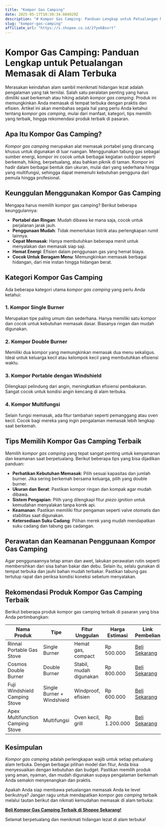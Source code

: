 ```yaml
---
title: "Kompor Gas Camping"
date: 2025-05-17T10:39:34.604929Z
description: "# Kompor Gas Camping: Panduan Lengkap untuk Petualangan Memasak di Alam Terbuka..."
slug: "kompor-gas-camping"
affiliate_url: "https://s.shopee.co.id/2fyekBxvrt"
---
```

# Kompor Gas Camping: Panduan Lengkap untuk Petualangan Memasak di Alam Terbuka

Merasakan keindahan alam sambil menikmati hidangan lezat adalah pengalaman yang tak ternilai. Salah satu peralatan penting yang harus dimiliki saat berkemah atau hiking adalah *kompor gas camping*. Produk ini memungkinkan Anda memasak di tempat terbuka dengan praktis dan efisien. Artikel ini akan membahas segala hal yang perlu Anda ketahui tentang *kompor gas camping*, mulai dari manfaat, kategori, tips memilih yang terbaik, hingga rekomendasi produk terbaik di pasaran.

## Apa Itu Kompor Gas Camping?

*Kompor gas camping* merupakan alat memasak portabel yang dirancang khusus untuk digunakan di luar ruangan. Menggunakan tabung gas sebagai sumber energi, kompor ini cocok untuk berbagai kegiatan outdoor seperti berkemah, hiking, berpetualang, atau bahkan piknik di taman. Kompor ini hadir dalam berbagai bentuk dan ukuran, mulai dari yang sederhana hingga yang multifungsi, sehingga dapat memenuhi kebutuhan pengguna dari pemula hingga profesional.

## Keunggulan Menggunakan Kompor Gas Camping

Mengapa harus memilih kompor gas camping? Berikut beberapa keunggulannya:
- **Portabel dan Ringan**: Mudah dibawa ke mana saja, cocok untuk perjalanan jarak jauh.
- **Penggunaan Mudah**: Tidak memerlukan listrik atau perlengkapan rumit lainnya.
- **Cepat Memasak**: Hanya membutuhkan beberapa menit untuk menyalakan dan memasak siap saji.
- **Hemat Energi**: Efisien dalam penggunaan gas yang hemat biaya.
- **Cocok Untuk Beragam Menu**: Memungkinkan memasak berbagai hidangan, dari mie instan hingga hidangan berat.

## Kategori Kompor Gas Camping

Ada beberapa kategori utama *kompor gas camping* yang perlu Anda ketahui:

### 1. Kompor Single Burner
Merupakan tipe paling umum dan sederhana. Hanya memiliki satu kompor dan cocok untuk kebutuhan memasak dasar. Biasanya ringan dan mudah digunakan.

### 2. Kompor Double Burner
Memiliki dua kompor yang memungkinkan memasak dua menu sekaligus. Ideal untuk keluarga kecil atau kelompok kecil yang membutuhkan efisiensi waktu.

### 3. Kompor Portable dengan Windshield
Dilengkapi pelindung dari angin, meningkatkan efisiensi pembakaran. Sangat cocok untuk kondisi angin kencang di alam terbuka.

### 4. Kompor Multifungsi
Selain fungsi memasak, ada fitur tambahan seperti pemanggang atau oven kecil. Cocok bagi mereka yang ingin pengalaman memasak lebih lengkap saat berkemah.

## Tips Memilih Kompor Gas Camping Terbaik

Memilih *kompor gas camping* yang tepat sangat penting untuk kenyamanan dan keamanan saat berpetualang. Berikut beberapa tips yang bisa dijadikan panduan:

- **Perhatikan Kebutuhan Memasak**: Pilih sesuai kapasitas dan jumlah burner. Jika sering berkemah bersama keluarga, pilih yang double burner.
- **Ukuran dan Berat**: Pastikan kompor ringan dan kompak agar mudah dibawa.
- **Sistem Pengapian**: Pilih yang dilengkapi fitur *piezo ignition* untuk kemudahan menyalakan tanpa korek api.
- **Keamanan**: Pastikan memiliki fitur pengaman seperti valve otomatis dan stabilitas saat digunakan.
- **Ketersediaan Suku Cadang**: Pilihan merek yang mudah mendapatkan suku cadang dan tabung gas cadangan.

## Perawatan dan Keamanan Penggunaan Kompor Gas Camping

Agar penggunaannya tetap aman dan awet, lakukan perawatan rutin seperti membersihkan dari sisa bahan bakar dan debu. Selain itu, selalu gunakan di tempat terbuka dan jauhi bahan mudah terbakar. Pastikan tabung gas tertutup rapat dan periksa kondisi koneksi sebelum menyalakan.

## Rekomendasi Produk Kompor Gas Camping Terbaik

Berikut beberapa produk kompor gas camping terbaik di pasaran yang bisa Anda pertimbangkan:

| Nama Produk | Tipe | Fitur Unggulan | Harga Estimasi | Link Pembelian |
|---|---|---|---|---|
| Rinnai Portable Gas Stove | Single Burner | Hemat gas, compact | Rp 500.000 | [Beli Sekarang](https://s.shopee.co.id/2fyekBxvrt) |
| Cosmos Double Burner | Double Burner | Stabil, mudah digunakan | Rp 800.000 | [Beli Sekarang](https://s.shopee.co.id/2fyekBxvrt) |
| Fuji Windshield Camping Stove | Single Burner + Windshield | Windproof, efisien | Rp 600.000 | [Beli Sekarang](https://s.shopee.co.id/2fyekBxvrt) |
| Apex Multifunction Camping Stove | Multifungsi | Oven kecil, grill | Rp 1.200.000 | [Beli Sekarang](https://s.shopee.co.id/2fyekBxvrt) |

## Kesimpulan

*Kompor gas camping* adalah perlengkapan wajib untuk setiap petualang alam terbuka. Dengan berbagai pilihan model dan fitur, Anda bisa menyesuaikan dengan kebutuhan dan budget. Pastikan memilih produk yang aman, nyaman, dan mudah digunakan supaya pengalaman berkemah Anda semakin menyenangkan dan praktis.

Apakah Anda siap membawa petualangan memasak Anda ke level berikutnya? Jangan ragu untuk mendapatkan *kompor gas camping* terbaik melalui tautan berikut dan nikmati kemudahan memasak di alam terbuka:

[**Beli Kompor Gas Camping Terbaik di Shopee Sekarang!**](https://s.shopee.co.id/2fyekBxvrt)

Selamat berpetualang dan menikmati hidangan lezat di alam terbuka!